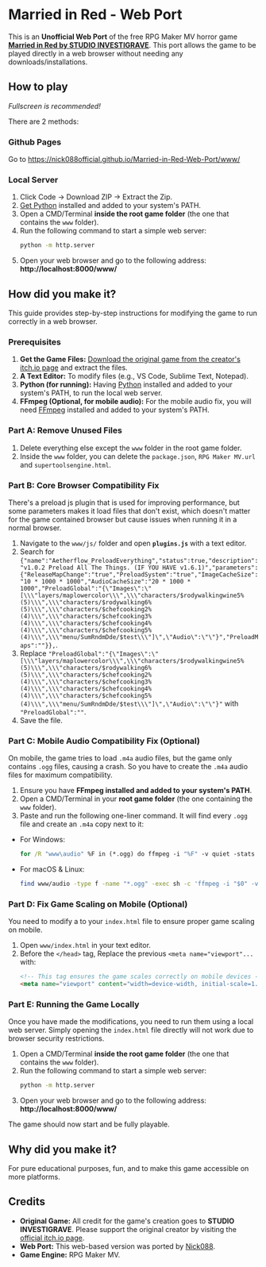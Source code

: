 # Married in Red - Web Port

This is an **Unofficial Web Port** of the free RPG Maker MV horror game [**Married in Red by STUDIO INVESTIGRAVE**](https://racheldrawsthis.itch.io/married-in-red). This port allows the game to be played directly in a web browser without needing any downloads/installations.

## How to play

*Fullscreen is recommended!*

There are 2 methods:

### Github Pages
Go to https://nick088official.github.io/Married-in-Red-Web-Port/www/

### Local Server
1. Click Code -> Download ZIP -> Extract the Zip.
2. [Get Python](https://www.python.org/downloads/) installed and added to your system's PATH.
3. Open a CMD/Terminal **inside the root game folder** (the one that contains the `www` folder).
4.  Run the following command to start a simple web server:
    ```bash
    python -m http.server
    ```
5.  Open your web browser and go to the following address:
    **http://localhost:8000/www/**


## How did you make it?

This guide provides step-by-step instructions for modifying the game to run correctly in a web browser.

### Prerequisites

1. **Get the Game Files:** [Download the original game from the creator's itch.io page](https://racheldrawsthis.itch.io/married-in-red) and extract the files.
2. **A Text Editor:** To modify files (e.g., VS Code, Sublime Text, Notepad).
3. **Python (for running):** Having [Python](https://www.python.org/downloads/) installed and added to your system's PATH, to run the local web server.
4. **FFmpeg (Optional, for mobile audio):** For the mobile audio fix, you will need [FFmpeg](https://ffmpeg.org/download.html) installed and added to your system's PATH.


### Part A: Remove Unused Files

1. Delete everything else except the `www` folder in the root game folder.
2. Inside the `www` folder, you can delete the `package.json`, `RPG Maker MV.url` and `supertoolsengine.html`.

### Part B: Core Browser Compatibility Fix

There's a preload js plugin that is used for improving performance, but some parameters makes it load files that don't exist, which doesn't matter for the game contained browser but cause issues when running it in a normal browser.

1. Navigate to the `www/js/` folder and open **`plugins.js`** with a text editor.
2. Search for `{"name":"Aetherflow_PreloadEverything","status":true,"description":"v1.0.2 Preload All The Things. (IF YOU HAVE v1.6.1)","parameters":{"ReleaseMapChange":"true","PreloadSystem":"true","ImageCacheSize":"10 * 1000 * 1000","AudioCacheSize":"20 * 1000 * 1000","PreloadGlobal":"{\"Images\":\"[\\\"layers/maplowercolor\\\",\\\"characters/$rodywalkingwine5%(5)\\\",\\\"characters/$rodywalking6%(5)\\\",\\\"characters/$chefcooking2%(4)\\\",\\\"characters/$chefcooking3%(4)\\\",\\\"characters/$chefcooking4%(4)\\\",\\\"characters/$chefcooking5%(4)\\\",\\\"menu/SumRndmDde/$test\\\"]\",\"Audio\":\"\"}","PreloadMaps":""}},`.
3. Replace `"PreloadGlobal":"{\"Images\":\"[\\\"layers/maplowercolor\\\",\\\"characters/$rodywalkingwine5%(5)\\\",\\\"characters/$rodywalking6%(5)\\\",\\\"characters/$chefcooking2%(4)\\\",\\\"characters/$chefcooking3%(4)\\\",\\\"characters/$chefcooking4%(4)\\\",\\\"characters/$chefcooking5%(4)\\\",\\\"menu/SumRndmDde/$test\\\"]\",\"Audio\":\"\"}"` with `"PreloadGlobal":""`.
4. Save the file.

### Part C: Mobile Audio Compatibility Fix (Optional)

On mobile, the game tries to load `.m4a` audio files, but the game only contains `.ogg` files, causing a crash. So you have to create the `.m4a` audio files for maximum compatibility.

1. Ensure you have **FFmpeg installed and added to your system's PATH**.
2. Open a CMD/Terminal in your **root game folder** (the one containing the `www` folder).
3. Paste and run the following one-liner command. It will find every `.ogg` file and create an `.m4a` copy next to it:
- For Windows:
    ```cmd
    for /R "www\audio" %F in (*.ogg) do ffmpeg -i "%F" -v quiet -stats "%~dpnF.m4a"
    ```
- For macOS & Linux:
    ```bash
    find www/audio -type f -name "*.ogg" -exec sh -c 'ffmpeg -i "$0" -v quiet -stats "${0%.ogg}.m4a"' {} \;
    ```

### Part D: Fix Game Scaling on Mobile (Optional)

You need to modify a to your `index.html` file to ensure proper game scaling on mobile.

1. Open `www/index.html` in your text editor.
2. Before the `</head>` tag, Replace the previous `<meta name="viewport"...` with:
    ```html
    <!-- This tag ensures the game scales correctly on mobile devices -->
    <meta name="viewport" content="width=device-width, initial-scale=1.0, maximum-scale=1.0, user-scalable=no">
    ```

### Part E: Running the Game Locally

Once you have made the modifications, you need to run them using a local web server. Simply opening the `index.html` file directly will not work due to browser security restrictions.

1. Open a CMD/Terminal **inside the root game folder** (the one that contains the `www` folder).
2. Run the following command to start a simple web server:
    ```bash
    python -m http.server
    ```
3. Open your web browser and go to the following address:
    **http://localhost:8000/www/**

The game should now start and be fully playable.


## Why did you make it?

For pure educational purposes, fun, and to make this game accessible on more platforms.


## Credits

- **Original Game:** All credit for the game's creation goes to **STUDIO INVESTIGRAVE**. Please support the original creator by visiting the [official itch.io page](https://racheldrawsthis.itch.io/married-in-red).
- **Web Port:** This web-based version was ported by [Nick088](https://linktr.ee/nick088).
- **Game Engine:** RPG Maker MV.
